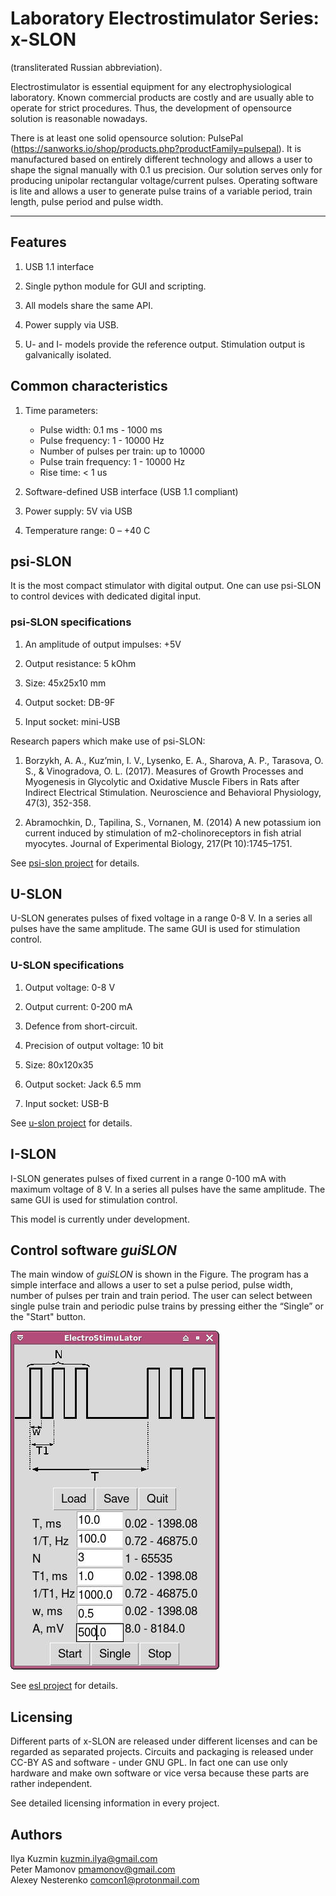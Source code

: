 # Laboratory Electrostimulator Series: x-SLON
(transliterated Russian abbreviation).

Electrostimulator is essential equipment for any electrophysiological laboratory. Known commercial products are costly and are usually able to operate for strict procedures. Thus, the development of opensource solution is reasonable nowadays.

There is at least one solid opensource solution: PulsePal (https://sanworks.io/shop/products.php?productFamily=pulsepal). It is manufactured based on entirely different technology and allows a user to shape the signal manually with 0.1 us precision. Our solution serves only for producing unipolar rectangular voltage/current pulses. Operating software is lite and allows a user to generate pulse trains of a variable period, train length, pulse period and pulse width.

---

## Features

1. USB 1.1 interface

1. Single python module for GUI and scripting.

1. All models share the same API.

1. Power supply via USB.

1. U- and I- models provide the reference output. Stimulation output is galvanically isolated.

## Common characteristics

1. Time parameters:
    - Pulse width: 0.1 ms - 1000 ms
    - Pulse frequency: 1 - 10000 Hz
    - Number of pulses per train: up to  10000
    - Pulse train frequency: 1 - 10000 Hz
    - Rise time: < 1 us

1. Software-defined USB interface (USB 1.1 compliant)

1. Power supply: 5V via  USB

1. Temperature range: 0 – +40 С


## psi-SLON

It is the most compact stimulator with digital output. One can use psi-SLON to control devices with dedicated digital input.

### psi-SLON specifications

1. An amplitude of output impulses: +5V

1. Output resistance: 5 kOhm

1. Size: 45x25x10 mm

1. Output socket: DB-9F

1. Input socket: mini-USB

Research papers which make use of psi-SLON:

1. Borzykh, A. A., Kuz’min, I. V., Lysenko, E. A., Sharova, A. P., Tarasova, O. S., & Vinogradova, O. L. (2017). 
Measures of Growth Processes and Myogenesis in Glycolytic and Oxidative Muscle Fibers in Rats after Indirect Electrical Stimulation. Neuroscience and Behavioral Physiology, 47(3), 352-358.

1. Abramochkin, D., Tapilina, S., Vornanen, M. (2014) A new potassium ion current induced by stimulation of m2-cholinoreceptors 
in fish atrial myocytes. Journal of Experimental Biology, 217(Pt 10):1745–1751.

See [psi-slon project](https://github.com/kuzmin-ilya/u-slon) for details.

## U-SLON

U-SLON generates pulses of fixed voltage in a range 0-8 V. In a series all pulses have the same amplitude. The same GUI is used for stimulation control. 

### U-SLON specifications

1. Output voltage: 0-8 V

1. Output current: 0-200 mA

1. Defence from short-circuit.

1. Precision of output voltage: 10 bit

1. Size: 80x120x35

1. Output socket: Jack 6.5 mm

1. Input socket: USB-B

See [u-slon project](https://github.com/kuzmin-ilya/u-slon) for details.

## I-SLON

I-SLON generates pulses of fixed current in a range 0-100 mA with maximum voltage of 8 V. In a series all pulses have the same amplitude. The same GUI is used for stimulation control. 

This model is currently under development.

## Control software _guiSLON_

The main window of _guiSLON_ is shown in the Figure. The program has a simple interface and allows a user to set a pulse period, pulse width, number of pulses per train and train period.
The user can select between single pulse train and periodic pulse trains by pressing either the “Single” or the "Start" button.

![guiSLON features](visual/slon_soft.jpg)

See [esl project](https://github.com/pmamonov/esl) for details.

## Licensing

Different parts of x-SLON are released under different licenses and can
be regarded as separated projects. Circuits and packaging is released under
CC-BY AS and software - under GNU GPL. In fact one can use only hardware and
make own software or vice versa because these parts are rather independent.

See detailed licensing information in every project.

## Authors

Ilya Kuzmin <kuzmin.ilya@gmail.com>  
Peter Mamonov <pmamonov@gmail.com>  
Alexey Nesterenko <comcon1@protonmail.com>  
